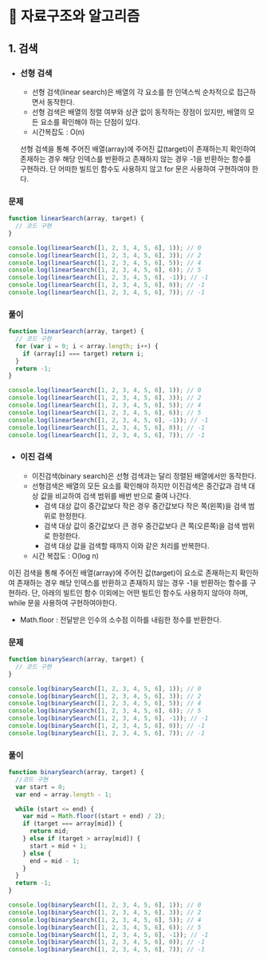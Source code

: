 # 🎈 자료구조와 알고리즘

## 1. 검색

- ### 선형 검색

  - 선형 검색(linear search)은 배열의 각 요소를 한 인덱스씩 순차적으로 접근하면서 동작한다.
  - 선형 검색은 배열의 정렬 여부와 상관 없이 동작하는 장점이 있지만, 배열의 모든 요소를 확인해야 하는 단점이 있다.
  - 시간복잡도 : O(n)

  선형 검색을 통해 주어진 배열(array)에 주어진 값(target)이 존재하는지 확인하여 존재하는 경우 해당 인덱스를 반환하고 존재하지 않는 경우 -1을 반환하는 함수를 구현하라. 단 어떠한 빌트인 함수도 사용하지 않고 for 문은 사용하여 구현하여야 한다.

### 문제

```javascript
function linearSearch(array, target) {
  // 코드 구현
}

console.log(linearSearch([1, 2, 3, 4, 5, 6], 1)); // 0
console.log(linearSearch([1, 2, 3, 4, 5, 6], 3)); // 2
console.log(linearSearch([1, 2, 3, 4, 5, 6], 5)); // 4
console.log(linearSearch([1, 2, 3, 4, 5, 6], 6)); // 5
console.log(linearSearch([1, 2, 3, 4, 5, 6], -1)); // -1
console.log(linearSearch([1, 2, 3, 4, 5, 6], 0)); // -1
console.log(linearSearch([1, 2, 3, 4, 5, 6], 7)); // -1
```

### 풀이

```javascript
function linearSearch(array, target) {
  // 코드 구현
  for (var i = 0; i < array.length; i++) {
    if (array[i] === target) return i;
  }
  return -1;
}

console.log(linearSearch([1, 2, 3, 4, 5, 6], 1)); // 0
console.log(linearSearch([1, 2, 3, 4, 5, 6], 3)); // 2
console.log(linearSearch([1, 2, 3, 4, 5, 6], 5)); // 4
console.log(linearSearch([1, 2, 3, 4, 5, 6], 6)); // 5
console.log(linearSearch([1, 2, 3, 4, 5, 6], -1)); // -1
console.log(linearSearch([1, 2, 3, 4, 5, 6], 0)); // -1
console.log(linearSearch([1, 2, 3, 4, 5, 6], 7)); // -1
```

- ### 이진 검색
  - 이진검색(binary search)은 선형 검색과는 달리 정렬된 배열에서만 동작한다.
  - 선형검색은 배열의 모든 요소를 확인해야 하지만 이진검색은 중간값과 검색 대상 값을 비교하여 검색 범위를 배번 반으로 줄여 나간다.
    - 검색 대상 값이 중간값보다 작은 경우 중간값보다 작은 쪽(왼쪽)을 검색 범위로 한정한다.
    - 검색 대상 값이 중간값보다 큰 경우 중간값보다 큰 쪽(오른쪽)을 검색 범위로 한정한다.
    - 검색 대상 값을 검색할 때까지 이와 같은 처리를 반복한다.
  - 시간 복잡도 : O(log n)

이진 검색을 통해 주어진 배열(array)에 주어진 값(target)이 요소로 존재하는지 확인하여 존재하는 경우 해당 인덱스를 반환하고 존재하지 않는 경우 -1을 반환하는 함수를 구현하라. 단, 아래의 빌트인 함수 이외에는 어떤 빌트인 함수도 사용하지 않아야 하며, while 문을 사용하여 구현하여야한다.

- Math.floor : 전달받은 인수의 소수점 이하를 내림한 정수를 반환한다.

### 문제

```javascript
function binarySearch(array, target) {
  // 코드 구현
}

console.log(binarySearch([1, 2, 3, 4, 5, 6], 1)); // 0
console.log(binarySearch([1, 2, 3, 4, 5, 6], 3)); // 2
console.log(binarySearch([1, 2, 3, 4, 5, 6], 5)); // 4
console.log(binarySearch([1, 2, 3, 4, 5, 6], 6)); // 5
console.log(binarySearch([1, 2, 3, 4, 5, 6], -1)); // -1
console.log(binarySearch([1, 2, 3, 4, 5, 6], 0)); // -1
console.log(binarySearch([1, 2, 3, 4, 5, 6], 7)); // -1
```

### 풀이

```javascript
function binarySearch(array, target) {
  //코드 구현
  var start = 0;
  var end = array.length - 1;

  while (start <= end) {
    var mid = Math.floor((start + end) / 2);
    if (target === array[mid]) {
      return mid;
    } else if (target > array[mid]) {
      start = mid + 1;
    } else {
      end = mid - 1;
    }
  }
  return -1;
}

console.log(binarySearch([1, 2, 3, 4, 5, 6], 1)); // 0
console.log(binarySearch([1, 2, 3, 4, 5, 6], 3)); // 2
console.log(binarySearch([1, 2, 3, 4, 5, 6], 5)); // 4
console.log(binarySearch([1, 2, 3, 4, 5, 6], 6)); // 5
console.log(binarySearch([1, 2, 3, 4, 5, 6], -1)); // -1
console.log(binarySearch([1, 2, 3, 4, 5, 6], 0)); // -1
console.log(binarySearch([1, 2, 3, 4, 5, 6], 7)); // -1
```
